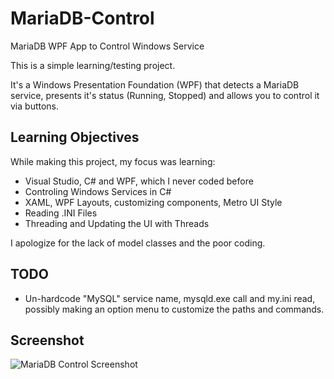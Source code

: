# MariaDB-Control
MariaDB WPF App to Control Windows Service

This is a simple learning/testing project. 

It's a Windows Presentation Foundation (WPF) that detects a MariaDB service, presents it's status (Running, Stopped) and allows you to control it via buttons.

## Learning Objectives
While making this project, my focus was learning:
- Visual Studio, C# and WPF, which I never coded before
- Controling Windows Services in C#
- XAML, WPF Layouts, customizing components, Metro UI Style
- Reading .INI Files
- Threading and Updating the UI with Threads

I apologize for the lack of model classes and the poor coding.

## TODO
- Un-hardcode "MySQL" service name, mysqld.exe call and my.ini read, possibly making an option menu to customize the paths and commands.

## Screenshot

![MariaDB Control Screenshot](https://lucianosaito.github.io/mdb_screenshot.png)
